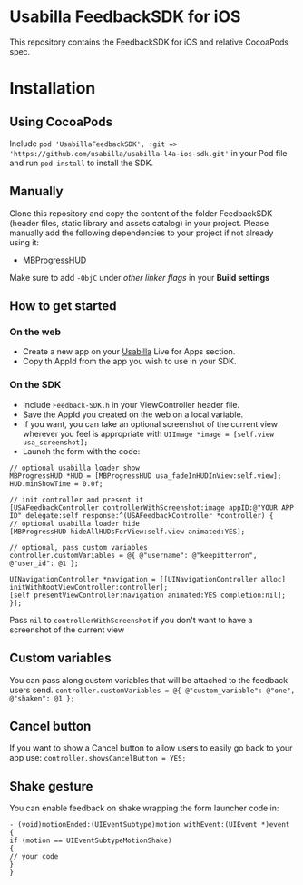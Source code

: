 # Usabilla FeedbackSDK for iOS
This repository contains the FeedbackSDK for iOS and relative CocoaPods spec.

# Installation 

## Using CocoaPods

Include `pod 'UsabillaFeedbackSDK', :git => 'https://github.com/usabilla/usabilla-l4a-ios-sdk.git'` in your Pod file and run `pod install` to install the SDK.

## Manually

Clone this repository and copy the content of the folder FeedbackSDK (header files, static library and assets catalog) in your project.
Please manually add the following dependencies to your project if not already using it:
- [MBProgressHUD](https://github.com/jdg/MBProgressHUD)

Make sure to add `-ObjC` under *other linker flags* in your **Build settings**


## How to get started

### On the web
- Create a new app on your [Usabilla](https://app.usabilla.com/member/) Live for Apps section.
- Copy th AppId from the app you wish to use in your SDK.


### On the SDK
- Include `Feedback-SDK.h` in your ViewController header file.
- Save the AppId you created on the web on a local variable.
- If you want, you can take an optional screenshot of the current view wherever you feel is appropriate with `UIImage *image = [self.view usa_screenshot];`
- Launch the form with the code:

```
// optional usabilla loader show
MBProgressHUD *HUD = [MBProgressHUD usa_fadeInHUDInView:self.view];
HUD.minShowTime = 0.0f;

// init controller and present it
[USAFeedbackController controllerWithScreenshot:image appID:@"YOUR APP ID" delegate:self response:^(USAFeedbackController *controller) {
// optional usabilla loader hide
[MBProgressHUD hideAllHUDsForView:self.view animated:YES];

// optional, pass custom variables
controller.customVariables = @{ @"username": @"keepitterron", @"user_id": @1 };

UINavigationController *navigation = [[UINavigationController alloc] initWithRootViewController:controller];
[self presentViewController:navigation animated:YES completion:nil];
}];
```

Pass `nil` to `controllerWithScreenshot` if you don't want to have a screenshot of the current view

## Custom variables
You can pass along custom variables that will be attached to the feedback users send.
`controller.customVariables = @{ @"custom_variable": @"one", @"shaken": @1 };`

## Cancel button
If you want to show a Cancel button to allow users to easily go back to your app use:
`controller.showsCancelButton = YES;`

## Shake gesture
You can enable feedback on shake wrapping the form launcher code in:

```
- (void)motionEnded:(UIEventSubtype)motion withEvent:(UIEvent *)event {
if (motion == UIEventSubtypeMotionShake)
{
// your code
}
}
```